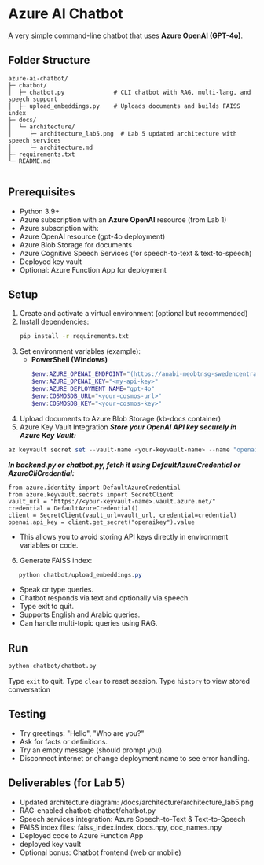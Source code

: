 
# Azure AI Chatbot

A very simple command-line chatbot that uses **Azure OpenAI (GPT-4o)**.

## Folder Structure
```
azure-ai-chatbot/
├─ chatbot/
│  ├─ chatbot.py              # CLI chatbot with RAG, multi-lang, and speech support
│  ├─ upload_embeddings.py    # Uploads documents and builds FAISS index
├─ docs/
│  └─ architecture/
│     ├─ architecture_lab5.png  # Lab 5 updated architecture with speech services
│     └─ architecture.md
├─ requirements.txt
└─ README.md


```

## Prerequisites
- Python 3.9+
- Azure subscription with an **Azure OpenAI** resource (from Lab 1)
- Azure subscription with:
- Azure OpenAI resource (gpt-4o deployment)
- Azure Blob Storage for documents
- Azure Cognitive Speech Services (for speech-to-text & text-to-speech)
- Deployed key vault
- Optional: Azure Function App for deployment

## Setup
1. Create and activate a virtual environment (optional but recommended)
2. Install dependencies:
   ```bash
   pip install -r requirements.txt
   ```
3. Set environment variables (example):
   - **PowerShell (Windows)**
     ```powershell
     $env:AZURE_OPENAI_ENDPOINT="(https://anabi-meobtnsg-swedencentral.cognitiveservices.azure.com)"
     $env:AZURE_OPENAI_KEY="<my-api-key>"
     $env:AZURE_DEPLOYMENT_NAME="gpt-4o"
     $env:COSMOSDB_URL="<your-cosmos-url>"
     $env:COSMOSDB_KEY="<your-cosmos-key>"

     ```
4. Upload documents to Azure Blob Storage (kb-docs container)
5. Azure Key Vault Integration
    ***Store your OpenAI API key securely in Azure Key Vault:***
 ```powershell
 az keyvault secret set --vault-name <your-keyvault-name> --name "openaikey" --value "<your-openai-key>"
```
   ***In backend.py or chatbot.py, fetch it using DefaultAzureCredential or AzureCliCredential:***
```
from azure.identity import DefaultAzureCredential
from azure.keyvault.secrets import SecretClient
vault_url = "https://<your-keyvault-name>.vault.azure.net/"
credential = DefaultAzureCredential()
client = SecretClient(vault_url=vault_url, credential=credential)
openai.api_key = client.get_secret("openaikey").value
```
- This allows you to avoid storing API keys directly in environment variables or code.
6. Generate FAISS index:
```powershell
   python chatbot/upload_embeddings.py
```
- Speak or type queries.
- Chatbot responds via text and optionally via speech.
- Type exit to quit.
- Supports English and Arabic queries.
- Can handle multi-topic queries using RAG.

## Run
```bash
python chatbot/chatbot.py
```

Type `exit` to quit.
Type `clear` to reset session.
Type `history` to view stored conversation


## Testing
- Try greetings: "Hello", "Who are you?"
- Ask for facts or definitions.
- Try an empty message (should prompt you).
- Disconnect internet or change deployment name to see error handling.

## Deliverables (for Lab 5)
- Updated architecture diagram: /docs/architecture/architecture_lab5.png
- RAG-enabled chatbot: chatbot/chatbot.py
- Speech services integration: Azure Speech-to-Text & Text-to-Speech
- FAISS index files: faiss_index.index, docs.npy, doc_names.npy
- Deployed code to Azure Function App
- deployed key vault
- Optional bonus: Chatbot frontend (web or mobile)
